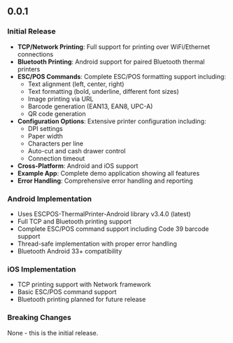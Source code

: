 ## 0.0.1

### Initial Release

* **TCP/Network Printing**: Full support for printing over WiFi/Ethernet connections
* **Bluetooth Printing**: Android support for paired Bluetooth thermal printers
* **ESC/POS Commands**: Complete ESC/POS formatting support including:
  - Text alignment (left, center, right)
  - Text formatting (bold, underline, different font sizes)
  - Image printing via URL
  - Barcode generation (EAN13, EAN8, UPC-A)
  - QR code generation
* **Configuration Options**: Extensive printer configuration including:
  - DPI settings
  - Paper width
  - Characters per line
  - Auto-cut and cash drawer control
  - Connection timeout
* **Cross-Platform**: Android and iOS support
* **Example App**: Complete demo application showing all features
* **Error Handling**: Comprehensive error handling and reporting

### Android Implementation
* Uses ESCPOS-ThermalPrinter-Android library v3.4.0 (latest)
* Full TCP and Bluetooth printing support
* Complete ESC/POS command support including Code 39 barcode support
* Thread-safe implementation with proper error handling
* Bluetooth Android 33+ compatibility

### iOS Implementation
* TCP printing support with Network framework
* Basic ESC/POS command support
* Bluetooth printing planned for future release

### Breaking Changes
None - this is the initial release.

